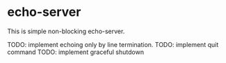 echo-server
===========


This is simple non-blocking echo-server.

TODO: implement echoing only by line termination.
TODO: implement quit command
TODO: implement graceful shutdown